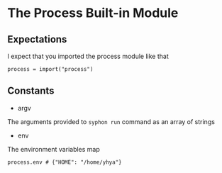 # The Process Built-in Module

## Expectations

I expect that you imported the process module like that

```
process = import("process")
```

## Constants

- argv

The arguments provided to `syphon run` command as an array of strings

- env

The environment variables map

```
process.env # {"HOME": "/home/yhya"}
```
